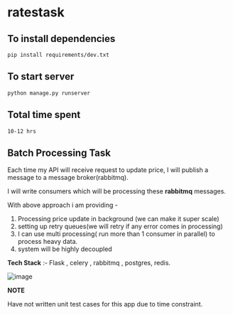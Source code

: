 # ratestask

## To install dependencies

`pip install requirements/dev.txt`

## To start server

`python manage.py runserver`

## Total time spent

`10-12 hrs`

## Batch Processing Task

Each time my API will receive request to update price, I will publish a message to a message broker(rabbitmq).

I will write consumers which will be processing these **rabbitmq** messages.

With above approach i am providing -
1. Processing price update in background (we can make it super scale)
2. setting up retry queues(we will retry if any error comes in processing)
3. I can use multi processing( run more than 1 consumer in parallel) to process heavy data.
4. system will be highly decoupled

**Tech Stack** :- Flask , celery , rabbitmq , postgres, redis. 

![image](https://user-images.githubusercontent.com/43163597/109892088-4e057180-7cb0-11eb-999c-92783cf9f370.png)



**NOTE**

Have not written unit test cases for this app due to time constraint. 

